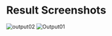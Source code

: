# Result Screenshots
![output02](https://github.com/ChetanKumbhare04/Research-Paper-On-Product-and-Price-Comparison-Tool/assets/142214189/155e5d3e-4baa-48f2-915e-0e6a54a2411d)
![Output01](https://github.com/ChetanKumbhare04/Research-Paper-On-Product-and-Price-Comparison-Tool/assets/142214189/2db3f46d-56b4-4898-b881-c14d5649aa17)
